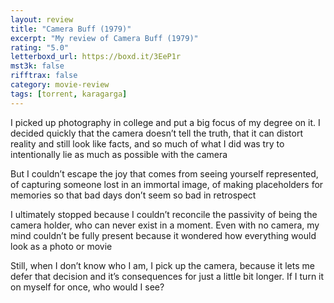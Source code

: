 ```yaml
---
layout: review
title: "Camera Buff (1979)"
excerpt: "My review of Camera Buff (1979)"
rating: "5.0"
letterboxd_url: https://boxd.it/3EeP1r
mst3k: false
rifftrax: false
category: movie-review
tags: [torrent, karagarga]
---
```


I picked up photography in college and put a big focus of my degree on it. I decided quickly that the camera doesn’t tell the truth, that it can distort reality and still look like facts, and so much of what I did was try to intentionally lie as much as possible with the camera

But I couldn’t escape the joy that comes from seeing yourself represented, of capturing someone lost in an immortal image, of making placeholders for memories so that bad days don’t seem so bad in retrospect

I ultimately stopped because I couldn’t reconcile the passivity of being the camera holder, who can never exist in a moment. Even with no camera, my mind couldn’t be fully present because it wondered how everything would look as a photo or movie

Still, when I don’t know who I am, I pick up the camera, because it lets me defer that decision and it’s consequences for just a little bit longer. If I turn it on myself for once, who would I see?
